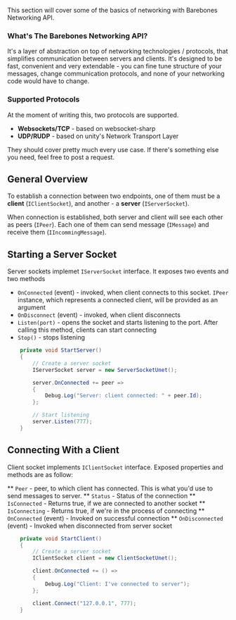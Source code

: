 This section will cover some of the basics of networking with Barebones Networking API.

### What's The Barebones Networking API?
It's a layer of abstraction on top of networking technologies / protocols, that simplifies communication between servers and clients. It's designed to be fast, convenient and very extendable - you can fine tune structure of your messages, change communication protocols, and none of your networking code would have to change.

### Supported Protocols
At the moment of writing this, two protocols are supported.
* **Websockets/TCP** - based on websocket-sharp
* **UDP/RUDP** - based on unity's Network Transport Layer

They should cover pretty much every use case. If there's something else you need, feel free to post a request.

## General Overview
To establish a connection between two endpoints, one of them must be a **client** (`IClientSocket`), and another - a **server** (`IServerSocket`). 

When connection is established, both server and client will see each other as peers (`IPeer`). Each one of them can send message (`IMessage`) and receive them (`IIncommingMessage`).

## Starting a Server Socket 
Server sockets implemet `IServerSocket` interface. It exposes two events and two methods
* `OnConnected` (event) - invoked, when client connects to this socket. `IPeer` instance, which represents a connected client, will be provided as an argument
* `OnDisconnect` (event) - invoked, when client disconnects
* `Listen(port)` - opens the socket and starts listening to the port. After calling this method, clients can start connecting
* `Stop()` - stops listening

``` C#
    private void StartServer()
    {
        // Create a server socket
        IServerSocket server = new ServerSocketUnet();

        server.OnConnected += peer =>
        {
            Debug.Log("Server: client connected: " + peer.Id);
        };

        // Start listening
        server.Listen(777);
    }
```

## Connecting With a Client
Client socket implements `IClientSocket` interface. Exposed properties and methods are as follow:

** `Peer` - peer, to which client has connected. This is what you'd use to send messages to server.
** `Status` - Status of the connection
** `IsConnected` - Returns true, if we are connected to another socket
** `IsConnecting` - Returns true, if we're in the process of connecting
** `OnConnected` (event) - Invoked on successful connection
** `OnDisconnected` (event) - Invoked when disconnected from server socket



``` C#
    private void StartClient()
    {
        // Create a server socket
        IClientSocket client = new ClientSocketUnet();

        client.OnConnected += () =>
        {
            Debug.Log("Client: I've connected to server");
        };

        client.Connect("127.0.0.1", 777);
    }
```
 